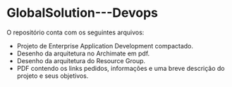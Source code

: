 # GlobalSolution---Devops

O repositório conta com os seguintes arquivos:

- Projeto de Enterprise Application Development compactado.
- Desenho da arquitetura no Archimate em pdf.
- Desenho da arquitetura do Resource Group.
- PDF contendo os links pedidos, informações e uma breve descrição do projeto e seus objetivos.
